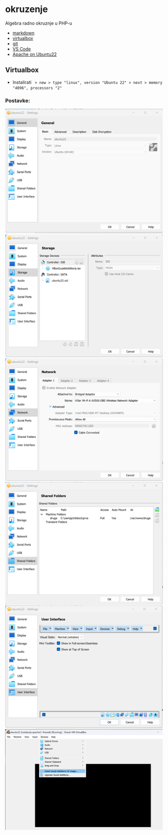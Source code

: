 # okruzenje
Algebra radno okruznje u PHP-u

- [markdown](https://www.markdownguide.org/cheat-sheet/)
- [virtualbox](https://www.oracle.com/virtualization/technologies/vm/downloads/virtualbox-downloads.html)
- [git](https://git-scm.com/download/win)
- [VS Code](https://code.visualstudio.com/docs/setup/windows)
- [Apache on Ubuntu22](https://www.digitalocean.com/community/tutorials/how-to-install-the-apache-web-server-on-ubuntu-22-04)


## Virtualbox
- Instalirati
`  > new > type "linux", version "Ubuntu 22" > next > memory "4096", processors "2" `

### Postavke:
![Settings general](vbox_01_settings_general.png)
![settings storage](vbox_02_settings_storage.png)
![settings network](vbox_03_settings_network.png)
![settings shared](vbox_04_settings_shared.png)
![settings interface](vbox_05_settings_interface.png)
![settings guest](vbox_06_devices_guest_addition.png)